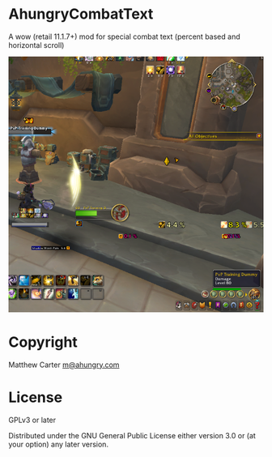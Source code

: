 # AhungryCombatText

A wow (retail 11.1.7+) mod for special combat text (percent based and
horizontal scroll)

![AhuCT](https://github.com/ahungry/AhungryCombatText/blob/master/ahungry-combat-text.png)

# Copyright
Matthew Carter <m@ahungry.com>

# License
GPLv3 or later

Distributed under the GNU General Public License either version 3.0 or (at
your option) any later version.
